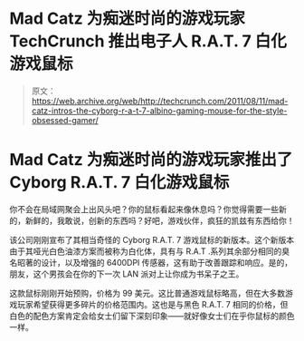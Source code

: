# Mad Catz 为痴迷时尚的游戏玩家 TechCrunch 推出电子人 R.A.T. 7 白化游戏鼠标

> 原文：<https://web.archive.org/web/http://techcrunch.com/2011/08/11/mad-catz-intros-the-cyborg-r-a-t-7-albino-gaming-mouse-for-the-style-obsessed-gamer/>

# Mad Catz 为痴迷时尚的游戏玩家推出了 Cyborg R.A.T. 7 白化游戏鼠标

你不会在局域网聚会上出风头吧？你的鼠标看起来像休息吗？你觉得需要一些新的，新鲜的，我敢说，创新的东西吗？好吧，游戏伙伴，疯狂的凯兹有东西给你！

该公司刚刚宣布了其相当奇怪的 Cyborg R.A.T. 7 游戏鼠标的新版本。这个新版本由于其哑光白色油漆方案而被称为白化体，具有与 R.A.T .系列其余部分相同的臭名昭著的设计，以及增强的 6400DPI 传感器，这有助于改善跟踪和响应。是的，朋友，这个男孩会在你的下一次 LAN 派对上让你成为书呆子之王。

这款鼠标刚刚开始预购，价格为 99 美元。这比普通游戏鼠标略高，但在大多数游戏玩家希望获得更多碎片的价格范围内。这也是与黑色 R.A.T. 7 相同的价格，但白色的配色方案肯定会给女士们留下深刻印象——就好像女士们在乎你鼠标的颜色一样。